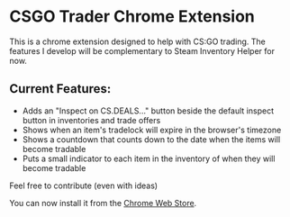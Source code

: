 CSGO Trader Chrome Extension
==============

This is a chrome extension designed to help with CS:GO trading.
The features I develop will be complementary to Steam Inventory Helper for now.

Current Features:
--------------
- Adds an "Inspect on CS.DEALS..." button beside the default inspect button in inventories and trade offers
- Shows when an item's tradelock will expire in the browser's timezone
- Shows a countdown that counts down to the date when the items will become tradable
- Puts a small indicator to each item in the inventory of when they will become tradable

Feel free to contribute (even with ideas)

You can now install it from the <a target="_blank" href="https://chrome.google.com/webstore/detail/csgo-trader/kaibcgikagnkfgjnibflebpldakfhfih/">Chrome Web Store</a>.
